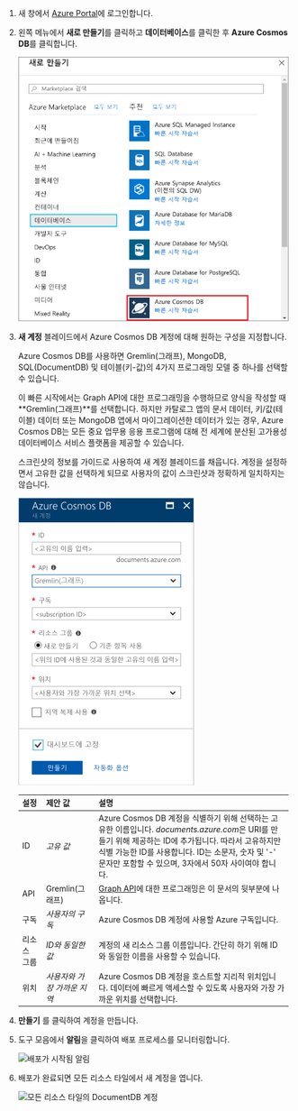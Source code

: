 1. 새 창에서 [Azure Portal](https://portal.azure.com/)에 로그인합니다.
2. 왼쪽 메뉴에서 **새로 만들기**를 클릭하고 **데이터베이스**를 클릭한 후 **Azure Cosmos DB**를 클릭합니다.
   
   ![더 많은 서비스와 Azure Cosmos DB를 강조 표시한 Azure Portal의 스크린샷](./media/cosmos-db-create-dbaccount-graph/create-nosql-db-databases-json-tutorial-1.png)

3. **새 계정** 블레이드에서 Azure Cosmos DB 계정에 대해 원하는 구성을 지정합니다. 

    Azure Cosmos DB를 사용하면 Gremlin(그래프), MongoDB, SQL(DocumentDB) 및 테이블(키-값)의 4가지 프로그래밍 모델 중 하나를 선택할 수 있습니다.  
       
    이 빠른 시작에서는 Graph API에 대한 프로그래밍을 수행하므로 양식을 작성할 때 **Gremlin(그래프)**를 선택합니다. 하지만 카탈로그 앱의 문서 데이터, 키/값(테이블) 데이터 또는 MongoDB 앱에서 마이그레이션한 데이터가 있는 경우, Azure Cosmos DB는 모든 중요 업무용 응용 프로그램에 대해 전 세계에 분산된 고가용성 데이터베이스 서비스 플랫폼을 제공할 수 있습니다.

    스크린샷의 정보를 가이드로 사용하여 새 계정 블레이드를 채웁니다. 계정을 설정하면서 고유한 값을 선택하게 되므로 사용자의 값이 스크린샷과 정확하게 일치하지는 않습니다. 
 
    ![새 Azure Cosmos DB 블레이드의 스크린샷](./media/cosmos-db-create-dbaccount-graph/create-nosql-db-databases-json-tutorial-2.png)

    설정|제안 값|설명
    ---|---|---
    ID|*고유 값*|Azure Cosmos DB 계정을 식별하기 위해 선택하는 고유한 이름입니다. *documents.azure.com*은 URI를 만들기 위해 제공하는 ID에 추가됩니다. 따라서 고유하지만 식별 가능한 ID를 사용합니다. ID는 소문자, 숫자 및 '-' 문자만 포함할 수 있으며, 3자에서 50자 사이여야 합니다.
    API|Gremlin(그래프)|[Graph API](../articles/cosmos-db/graph-introduction.md)에 대한 프로그래밍은 이 문서의 뒷부분에 나옵니다.|
    구독|*사용자의 구독*|Azure Cosmos DB 계정에 사용할 Azure 구독입니다. 
    리소스 그룹|*ID와 동일한 값*|계정의 새 리소스 그룹 이름입니다. 간단히 하기 위해 ID와 동일한 이름을 사용할 수 있습니다. 
    위치|*사용자와 가장 가까운 지역*|Azure Cosmos DB 계정을 호스트할 지리적 위치입니다. 데이터에 빠르게 액세스할 수 있도록 사용자와 가장 가까운 위치를 선택합니다.

4. **만들기** 를 클릭하여 계정을 만듭니다.
5. 도구 모음에서 **알림**을 클릭하여 배포 프로세스를 모니터링합니다.

    ![배포가 시작됨 알림](./media/cosmos-db-create-dbaccount-graph/azure-documentdb-nosql-notification.png)

6.  배포가 완료되면 모든 리소스 타일에서 새 계정을 엽니다. 

    ![모든 리소스 타일의 DocumentDB 계정](./media/cosmos-db-create-dbaccount-graph/azure-documentdb-all-resources.png)
